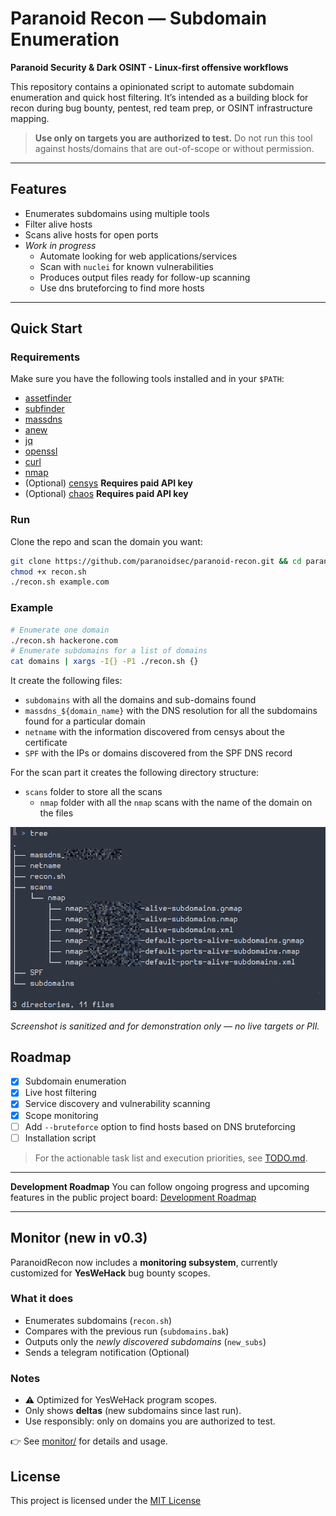 # Paranoid Recon — Subdomain Enumeration

**Paranoid Security & Dark OSINT - Linux-first offensive workflows**

This repository contains a opinionated script to automate subdomain enumeration and quick host filtering.
It’s intended as a building block for recon during bug bounty, pentest, red team prep, or OSINT infrastructure mapping.

> **Use only on targets you are authorized to test.**
> Do not run this tool against hosts/domains that are out-of-scope or without permission.

---

## Features

- Enumerates subdomains using multiple tools
- Filter alive hosts
- Scans alive hosts for open ports
- *Work in progress*
  - Automate looking for web applications/services
  - Scan with `nuclei` for known vulnerabilities
  - Produces output files ready for follow-up scanning
  - Use dns bruteforcing to find more hosts

---

## Quick Start

### Requirements

Make sure you have the following tools installed and in your `$PATH`:
- [assetfinder](https://github.com/tomnomnom/assetfinder)
- [subfinder](https://github.com/projectdiscovery/subfinder)
- [massdns](https://github.com/blechschmidt/massdns)
- [anew](https://github.com/tomnomnom/anew)
- [jq](https://jqlang.org/)
- [openssl](https://www.openssl.org/)
- [curl](https://curl.se/docs/manpage.html)
- [nmap](https://nmap.org/)
- (Optional) [censys](https://censys-python.readthedocs.io/en/stable/quick-start.html) **Requires paid API key**
- (Optional) [chaos](https://chaos.projectdiscovery.io/) **Requires paid API key**

### Run

Clone the repo and scan the domain you want:

```bash
git clone https://github.com/paranoidsec/paranoid-recon.git && cd paranoid-recon
chmod +x recon.sh
./recon.sh example.com
```

### Example

```bash
# Enumerate one domain
./recon.sh hackerone.com
# Enumerate subdomains for a list of domains
cat domains | xargs -I{} -P1 ./recon.sh {}
```

It create the following files:
- `subdomains` with all the domains and sub-domains found
- `massdns_${domain_name}` with the DNS resolution for all the subdomains found for a particular domain
- `netname` with the information discovered from censys about the certificate
- `SPF` with the IPs or domains discovered from the SPF DNS record

For the scan part it creates the following directory structure:
- `scans` folder to store all the scans
    - `nmap` folder with all the `nmap` scans with the name of the domain on the files

![Example output of the recon script](./images/sample_output.png)

*Screenshot is sanitized and for demonstration only — no live targets or PII.*

## Roadmap

- [x] Subdomain enumeration
- [x] Live host filtering
- [x] Service discovery and vulnerability scanning
- [x] Scope monitoring
- [ ] Add `--bruteforce` option to find hosts based on DNS bruteforcing
- [ ] Installation script

> For the actionable task list and execution priorities, see [TODO.md](TODO.md).

---

**Development Roadmap**
You can follow ongoing progress and upcoming features in the public project board:
[Development Roadmap](https://github.com/users/paranoidsec/projects/3)

---


## Monitor (new in v0.3)

ParanoidRecon now includes a **monitoring subsystem**, currently customized for **YesWeHack** bug bounty scopes.

### What it does

- Enumerates subdomains (`recon.sh`)
- Compares with the previous run (`subdomains.bak`)
- Outputs only the *newly discovered subdomains* (`new_subs`)
- Sends a telegram notification (Optional)

### Notes

- ⚠️ Optimized for YesWeHack program scopes.  
- Only shows **deltas** (new subdomains since last run).  
- Use responsibly: only on domains you are authorized to test.  

👉 See [monitor/](monitor/) for details and usage.

## License

This project is licensed under the [MIT License](LICENSE)
